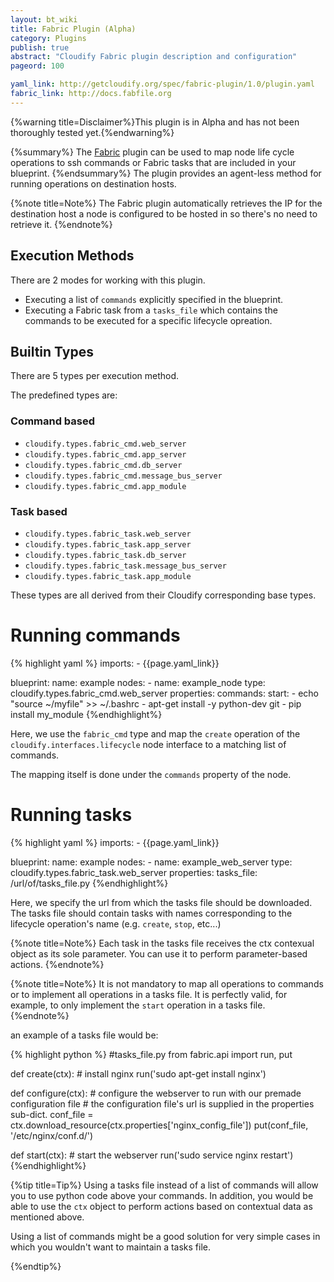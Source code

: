 ```yaml
---
layout: bt_wiki
title: Fabric Plugin (Alpha)
category: Plugins
publish: true
abstract: "Cloudify Fabric plugin description and configuration"
pageord: 100

yaml_link: http://getcloudify.org/spec/fabric-plugin/1.0/plugin.yaml
fabric_link: http://docs.fabfile.org
---
```


{%warning title=Disclaimer%}This plugin is in Alpha and has not been thoroughly tested yet.{%endwarning%}

{%summary%} The [Fabric]({{page.fabric_link}}) plugin can be used to map node life cycle operations to ssh commands or Fabric tasks that are included in your blueprint. {%endsummary%}
The plugin provides an agent-less method for running operations on destination hosts.

{%note title=Note%}
The Fabric plugin automatically retrieves the IP for the destination host a node is configured to be hosted in so there's no need to retrieve it.
{%endnote%}

## Execution Methods

There are 2 modes for working with this plugin.

* Executing a list of `commands` explicitly specified in the blueprint.
* Executing a Fabric task from a `tasks_file` which contains the commands to be executed for a specific lifecycle opreation.

## Builtin Types

There are 5 types per execution method.

The predefined types are:

### Command based
* `cloudify.types.fabric_cmd.web_server`
* `cloudify.types.fabric_cmd.app_server`
* `cloudify.types.fabric_cmd.db_server`
* `cloudify.types.fabric_cmd.message_bus_server`
* `cloudify.types.fabric_cmd.app_module`

### Task based
* `cloudify.types.fabric_task.web_server`
* `cloudify.types.fabric_task.app_server`
* `cloudify.types.fabric_task.db_server`
* `cloudify.types.fabric_task.message_bus_server`
* `cloudify.types.fabric_task.app_module`

These types are all derived from their Cloudify corresponding base types.

# Running commands

{% highlight yaml %}
imports:
    - {{page.yaml_link}}

blueprint:
  name: example
  nodes:
    - name: example_node
      type: cloudify.types.fabric_cmd.web_server
      properties:
        commands:
          start:
            - echo "source ~/myfile" >> ~/.bashrc
            - apt-get install -y python-dev git
            - pip install my_module
{%endhighlight%}

Here, we use the `fabric_cmd` type and map the `create` operation of the `cloudify.interfaces.lifecycle` node interface to a matching list of commands.

The mapping itself is done under the `commands` property of the node.


# Running tasks

{% highlight yaml %}
imports:
    - {{page.yaml_link}}

blueprint:
  name: example
  nodes:
    - name: example_web_server
      type: cloudify.types.fabric_task.web_server
      properties:
        tasks_file: /url/of/tasks_file.py
{%endhighlight%}

Here, we specify the url from which the tasks file should be downloaded.
The tasks file should contain tasks with names corresponding to the lifecycle operation's name (e.g. `create`, `stop`, etc...)

{%note title=Note%}
Each task in the tasks file receives the ctx contexual object as its sole parameter. You can use it to perform parameter-based actions.
{%endnote%}

{%note title=Note%}
It is not mandatory to map all operations to commands or to implement all operations in a tasks file. It is perfectly valid, for example, to only implement the `start` operation in a tasks file.
{%endnote%}

an example of a tasks file would be:

{% highlight python %}
#tasks_file.py
from fabric.api import run, put

def create(ctx):
    # install nginx
    run('sudo apt-get install nginx')


def configure(ctx):
    # configure the webserver to run with our premade configuration file
    # the configuration file's url is supplied in the properties sub-dict.
    conf_file = ctx.download_resource(ctx.properties['nginx_config_file'])
    put(conf_file, '/etc/nginx/conf.d/')


def start(ctx):
    # start the webserver
    run('sudo service nginx restart')
{%endhighlight%}

{%tip title=Tip%}
Using a tasks file instead of a list of commands will allow you to use python code above your commands. In addition, you would be able to use the `ctx` object to perform actions based on contextual data as mentioned above.

Using a list of commands might be a good solution for very simple cases in which you wouldn't want to maintain a tasks file.

{%endtip%}
